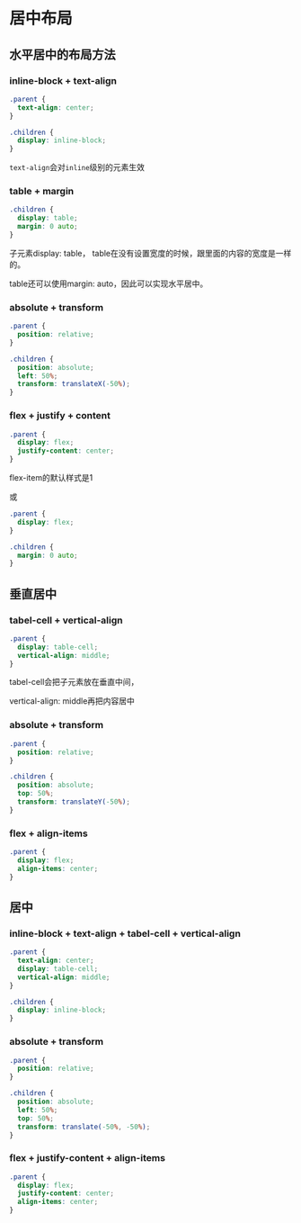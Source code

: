 # 居中布局

## 水平居中的布局方法

### inline-block + text-align

```css
.parent {
  text-align: center;
}

.children {
  display: inline-block;
}
```

`text-align`会对`inline`级别的元素生效

### table + margin

```css
.children {
  display: table;
  margin: 0 auto;
}
```

子元素display: table， table在没有设置宽度的时候，跟里面的内容的宽度是一样的。

table还可以使用margin: auto，因此可以实现水平居中。

### absolute + transform

```css
.parent {
  position: relative;
}

.children {
  position: absolute;
  left: 50%;
  transform: translateX(-50%);
}
```

### flex + justify + content

```css
.parent {
  display: flex;
  justify-content: center;
}
```

flex-item的默认样式是1

或

```css
.parent {
  display: flex;
}

.children {
  margin: 0 auto;
}
```

## 垂直居中

### tabel-cell + vertical-align

```css
.parent {
  display: table-cell;
  vertical-align: middle;
}
```

tabel-cell会把子元素放在垂直中间，

vertical-align: middle再把内容居中

### absolute + transform

```css
.parent {
  position: relative;
}

.children {
  position: absolute;
  top: 50%;
  transform: translateY(-50%);
}
```

### flex + align-items

```css
.parent {
  display: flex;
  align-items: center;
}
```

## 居中

### inline-block + text-align + tabel-cell + vertical-align

```css
.parent {
  text-align: center;
  display: table-cell;
  vertical-align: middle;
}

.children {
  display: inline-block;
}
```

### absolute + transform

```css
.parent {
  position: relative;
}

.children {
  position: absolute;
  left: 50%;
  top: 50%;
  transform: translate(-50%, -50%);
}
```

### flex + justify-content + align-items

```css
.parent {
  display: flex;
  justify-content: center;
  align-items: center;
}
```
